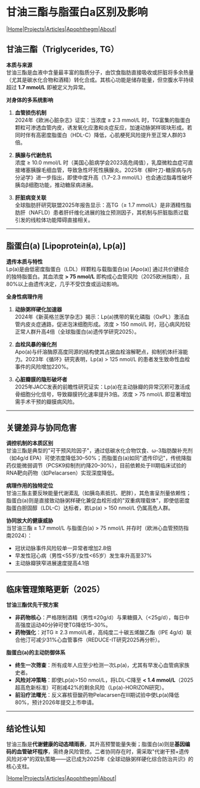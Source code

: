 # 甘油三酯与脂蛋白a区别及影响

|[Home](/README.md)|[Projects](/projects.md)|[Articles](/articles.md)|[Apophthegm](/apophthegm.md)|[About](/about.md)|

## **甘油三酯（Triglycerides, TG）**  
**本质与来源**  
甘油三酯是血液中含量最丰富的脂质分子，由饮食脂肪直接吸收或肝脏将多余热量（尤其是碳水化合物和酒精）转化合成。其核心功能是储存能量，但空腹水平持续超过 **1.7 mmol/L** 即被定义为异常。

**对身体的多系统影响**  
1. **血管损伤机制**  
   2024年《欧洲心脏杂志》证实：当浓度 ≥ 2.3 mmol/L 时，TG富集的脂蛋白颗粒可渗透血管内皮，诱发氧化应激和炎症反应，加速动脉粥样斑块形成。若同时伴有高密度脂蛋白（HDL-C）降低，心肌梗死风险提升至正常人群的3倍。  
   
2. **胰腺与代谢危机**  
   浓度 ≥ 10.0 mmol/L 时（美国心脏病学会2023高危阈值），乳糜微粒血症可直接堵塞胰腺毛细血管，导致急性坏死性胰腺炎。2025年《柳叶刀-糖尿病与内分泌学》进一步指出，即使中度升高（1.7–2.3 mmol/L）也会通过脂毒性破坏胰岛β细胞功能，推动糖尿病进展。  

3. **肝脏病变关联**  
   全球脂肪肝研究联盟2025年报告显示：高TG（≥ 1.7 mmol/L）是非酒精性脂肪肝（NAFLD）患者肝纤维化进展的独立预测因子，其机制与肝脏脂质过载引发的线粒体功能障碍直接相关。

---

## **脂蛋白(a) [Lipoprotein(a), Lp(a)]**  
**遗传本质与特性**  
Lp(a)是由低密度脂蛋白（LDL）样颗粒与载脂蛋白(a) [Apo(a)] 通过共价键结合的独特脂蛋白。其血浓度 **> 75 nmol/L** 即构成心血管风险（2025欧洲指南），且80%以上由遗传决定，几乎不受饮食或运动影响。

**全身性病理作用**  
1. **动脉粥样硬化加速器**  
   2024年《新英格兰医学杂志》揭示：Lp(a)携带的氧化磷脂（OxPL）激活血管内皮炎症通路，促进泡沫细胞形成。浓度 > 150 nmol/L 时，冠心病风险较正常人群升高4倍（全球脂蛋白(a)遗传学研究2025）。  

2. **血栓风暴的催化剂**  
   Apo(a)与纤溶酶原高度同源的结构使其占据血栓溶解靶点，抑制机体纤溶能力。2023年《循环》研究表明，Lp(a) > 125 nmol/L 的患者发生致命性血栓事件的风险增加220%。  

3. **心脏瓣膜的隐形破坏者**  
   2025年JACC发表的前瞻性研究证实：Lp(a)在主动脉瓣的异常沉积可激活成骨细胞分化信号，导致瓣膜钙化速率提升3倍。浓度 > 75 nmol/L 即显著增加需手术干预的瓣膜病风险。

---

## **关键差异与协同危害**  
**调控机制的本质区别**  
甘油三酯是典型的"可干预风险因子"，通过低碳水化合物饮食、ω-3脂肪酸补充剂（如4g/d EPA）可使浓度降低30–50%；而脂蛋白(a)如同"遗传印记"，传统降脂药仅能微弱调节（PCSK9抑制剂约降20–30%），目前依赖处于III期临床试验的RNA靶向药物（如Pelacarsen）实现深度降低。  

**病理作用的独特定位**  
甘油三酯主要反映能量代谢紊乱（如胰岛素抵抗、肥胖），其危害呈剂量依赖性；脂蛋白(a)则是直接致动脉粥样硬化兼促血栓形成的"双重病理载体"，即使低密度脂蛋白胆固醇（LDL-C）达标者，若Lp(a) > 150 nmol/L 仍属高危人群。  

**协同放大的健康威胁**  
当甘油三酯 ≥ 1.7 mmol/L 与脂蛋白(a) > 75 nmol/L 并存时（欧洲心血管预防指南2024）：  
- 冠状动脉事件风险较单一异常者增加2.8倍  
- 早发性冠心病（男性<55岁/女性<65岁）发生率升高至37%  
- 主动脉瓣狭窄进展速度提高4.1倍  

---

## **临床管理策略更新（2025）**  
**甘油三酯优先干预方案**  
- **非药物核心**：严格限制酒精（男性≤20g/d）与果糖摄入（<25g/d），每日中高强度运动40分钟可使TG降低15–30%。  
- **药物强化**：对TG ≥ 2.3 mmol/L者，高纯度二十碳五烯酸乙酯（IPE 4g/d）联合他汀可减少31%心血管事件（REDUCE-IT研究2025再分析）。  

**脂蛋白(a)的主动防御体系**  
- **终生一次筛查**：所有成年人应至少检测一次Lp(a)，尤其有早发心血管病家族史者。  
- **风险对冲策略**：即使Lp(a)>150 nmol/L，将LDL-C降至 **< 1.4 mmol/L**（2025超高危新标准）可削减42%的剩余风险（Lp(a)-HORIZON研究）。  
- **前沿疗法曙光**：反义寡核苷酸药物Pelacarsen在III期试验中使Lp(a)降低80%，预计2026年提交上市申请。  

---

## **结论性认知**  
甘油三酯是**代谢健康的动态晴雨表**，其升高预警能量失衡；脂蛋白(a)则是**基因编码的血管破坏程序**，需终身风险管控。二者协同存在时，需采取"代谢干预+遗传风险对冲"的双轨策略——这已成为2025年《全球动脉粥样硬化综合防治共识》的核心支柱。

|[Home](/README.md)|[Projects](/projects.md)|[Articles](/articles.md)|[Apophthegm](/apophthegm.md)|[About](/about.md)|